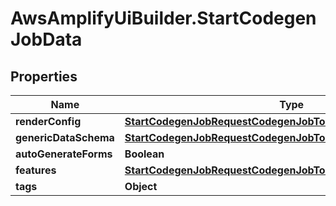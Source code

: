# AwsAmplifyUiBuilder.StartCodegenJobData

## Properties

Name | Type | Description | Notes
------------ | ------------- | ------------- | -------------
**renderConfig** | [**StartCodegenJobRequestCodegenJobToCreateRenderConfig**](StartCodegenJobRequestCodegenJobToCreateRenderConfig.md) |  | 
**genericDataSchema** | [**StartCodegenJobRequestCodegenJobToCreateGenericDataSchema**](StartCodegenJobRequestCodegenJobToCreateGenericDataSchema.md) |  | [optional] 
**autoGenerateForms** | **Boolean** |  | [optional] 
**features** | [**StartCodegenJobRequestCodegenJobToCreateFeatures**](StartCodegenJobRequestCodegenJobToCreateFeatures.md) |  | [optional] 
**tags** | **Object** |  | [optional] 


